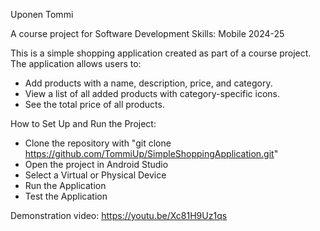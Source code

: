 Uponen Tommi

A course project for Software Development Skills: Mobile 2024-25

This is a simple shopping application created as part of a course project. The application allows users to:
- Add products with a name, description, price, and category.
- View a list of all added products with category-specific icons.
- See the total price of all products.

How to Set Up and Run the Project:
- Clone the repository with "git clone https://github.com/TommiUp/SimpleShoppingApplication.git"
- Open the project in Android Studio
- Select a Virtual or Physical Device
- Run the Application
- Test the Application

Demonstration video:
https://youtu.be/Xc81H9Uz1qs
